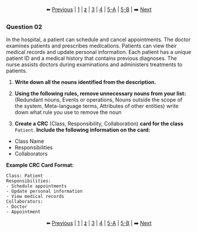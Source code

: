 
<div align="center">

⬅️ [Previous](1.md) | [1](1.md) | [**`2`**](2.md) | [3](3.md) | [4](4.md) | [5-A](5-A.md) | [5-B](5-B.md) | ➡️ [Next](3.md)

</div>

### Question 02

In the hospital, a patient can schedule and cancel appointments. The doctor examines patients and prescribes medications. Patients can view their medical records and update personal information. Each patient has a unique patient ID and a medical history that contains previous diagnoses. The nurse assists doctors during examinations and administers treatments to patients.

1. **Write down all the nouns identified from the description.**  
2. **Using the following rules, remove unnecessary nouns from your list:**
   (Redundant nouns, Events or operations, Nouns outside the scope of the system, Meta-language terms, Attributes of other entities)
   write down what rule you use to remove the noun

3. **Create a CRC** (Class, Responsibility, Collaboration) **card for the class** `Patient`. **Include the following information on the card:** 
- Class Name  
- Responsibilities  
- Collaborators  

**Example CRC Card Format:**  
```
Class: Patient
Responsibilities:
- Schedule appointments
- Update personal information
- View medical records
Collaborators:
- Doctor
- Appointment
```


<div align="center">

⬅️ [Previous](1.md) | [1](1.md) | [**`2`**](2.md) | [3](3.md) | [4](4.md) | [5-A](5-A.md) | [5-B](5-B.md) | ➡️ [Next](3.md)

</div>